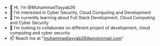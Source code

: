 - 👋 Hi, I’m @MuhammadTayyab26
- 👀 I’m interested in Cyber Security, Cloud Computing and Development
- 🌱 I’m currently learning about Full Stack Development, Cloud Computing and Cyber Security
- 💞️ I’m looking to collaborate on different project of development, cloud computing and cyber security
- 📫 Reach me at "muhammadtayyab26@protonmail.com"

<!---
MuhammadTayyab26/MuhammadTayyab26 is a ✨ special ✨ repository because its `README.md` (this file) appears on your GitHub profile.
You can click the Preview link to take a look at your changes.
--->
